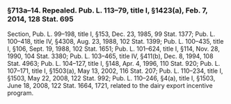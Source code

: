 ### §713a–14. Repealed. Pub. L. 113–79, title I, §1423(a), Feb. 7, 2014, 128 Stat. 695 ###

Section, Pub. L. 99–198, title I, §153, Dec. 23, 1985, 99 Stat. 1377; Pub. L. 100–418, title IV, §4308, Aug. 23, 1988, 102 Stat. 1399; Pub. L. 100–435, title I, §106, Sept. 19, 1988, 102 Stat. 1651; Pub. L. 101–624, title I, §114, Nov. 28, 1990, 104 Stat. 3380; Pub. L. 103–465, title IV, §411(b), Dec. 8, 1994, 108 Stat. 4963; Pub. L. 104–127, title I, §148, Apr. 4, 1996, 110 Stat. 920; Pub. L. 107–171, title I, §1503(a), May 13, 2002, 116 Stat. 207; Pub. L. 110–234, title I, §1503, May 22, 2008, 122 Stat. 992; Pub. L. 110–246, §4(a), title I, §1503, June 18, 2008, 122 Stat. 1664, 1721, related to the dairy export incentive program.